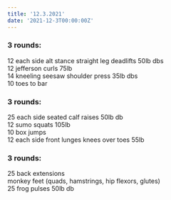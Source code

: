 ```yaml
---
title: '12.3.2021'
date: '2021-12-3T00:00:00Z'
---
```


### 3 rounds:      
12 each side alt stance straight leg deadlifts 50lb dbs     
12 jefferson curls 75lb     
14 kneeling seesaw shoulder press 35lb dbs    
10 toes to bar        

### 3 rounds:  
25 each side seated calf raises 50lb db      
12 sumo squats 105lb   
10 box jumps     
12 each side front lunges knees over toes 55lb     

### 3 rounds:  
25 back extensions     
monkey feet (quads, hamstrings, hip flexors, glutes)    
25 frog pulses 50lb db 